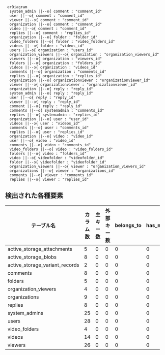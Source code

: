 ```mermaid
 erDiagram
  system_admin ||--o{ comment : "comment_id"
  user ||--o{ comment : "comment_id"
  viewer ||--o{ comment : "comment_id"
  organization ||--o{ comment : "comment_id"
  video ||--o{ comment : "comment_id"
  replies ||--o{ comment : "replies_id"
  organization ||--o{ folder : "folder_id"
  video_folders ||--o{ folder : "video_folders_id"
  videos ||--o{ folder : "videos_id"
  users ||--o{ organization : "users_id"
  organization_viewers ||--o{ organization : "organization_viewers_id"
  viewers ||--o{ organization : "viewers_id"
  folders ||--o{ organization : "folders_id"
  videos ||--o{ organization : "videos_id"
  comments ||--o{ organization : "comments_id"
  replies ||--o{ organization : "replies_id"
  organization ||--o{ organizationviewer : "organizationviewer_id"
  viewer ||--o{ organizationviewer : "organizationviewer_id"
  organization ||--o{ reply : "reply_id"
  system_admin ||--o{ reply : "reply_id"
  user ||--o{ reply : "reply_id"
  viewer ||--o{ reply : "reply_id"
  comment ||--o{ reply : "reply_id"
  comments ||--o{ systemadmin : "comments_id"
  replies ||--o{ systemadmin : "replies_id"
  organization ||--o{ user : "user_id"
  videos ||--o{ user : "videos_id"
  comments ||--o{ user : "comments_id"
  replies ||--o{ user : "replies_id"
  organization ||--o{ video : "video_id"
  user ||--o{ video : "video_id"
  comments ||--o{ video : "comments_id"
  video_folders ||--o{ video : "video_folders_id"
  folders ||--o{ video : "folders_id"
  video ||--o{ videofolder : "videofolder_id"
  folder ||--o{ videofolder : "videofolder_id"
  organization_viewers ||--o{ viewer : "organization_viewers_id"
  organizations ||--o{ viewer : "organizations_id"
  comments ||--o{ viewer : "comments_id"
  replies ||--o{ viewer : "replies_id"
```


## 検出された各種要素
| テーブル名 | カラム数 | 主キー数 | 外部キー数 | belongs_to | has_many | has_one | has_and_belongs_to_many |
| ---------- | -------- | -------- | ---------- | ---------- | -------- | ------- | ---------------------- |
| active_storage_attachments | 5 | 0 | 0 | 0 | 0 | 0 | 0 |
| active_storage_blobs | 8 | 0 | 0 | 0 | 0 | 0 | 0 |
| active_storage_variant_records | 2 | 0 | 0 | 0 | 0 | 0 | 0 |
| comments | 8 | 0 | 0 | 0 | 0 | 0 | 0 |
| folders | 5 | 0 | 0 | 0 | 0 | 0 | 0 |
| organization_viewers | 4 | 0 | 0 | 0 | 0 | 0 | 0 |
| organizations | 9 | 0 | 0 | 0 | 0 | 0 | 0 |
| replies | 8 | 0 | 0 | 0 | 0 | 0 | 0 |
| system_admins | 25 | 0 | 0 | 0 | 0 | 0 | 0 |
| users | 28 | 0 | 0 | 0 | 0 | 0 | 0 |
| video_folders | 4 | 0 | 0 | 0 | 0 | 0 | 0 |
| videos | 14 | 0 | 0 | 0 | 0 | 0 | 0 |
| viewers | 26 | 0 | 0 | 0 | 0 | 0 | 0 |
